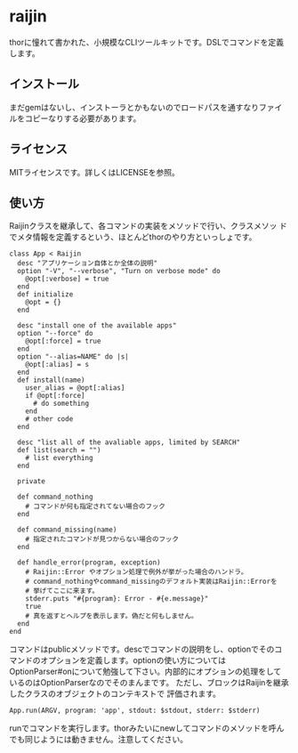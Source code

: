 raijin
========

thorに憧れて書かれた、小規模なCLIツールキットです。DSLでコマンドを定義
します。


インストール
--------------

まだgemはないし、インストーラとかもないのでロードパスを通すなりファイ
ルをコピーなりする必要があります。


ライセンス
------------

MITライセンスです。詳しくはLICENSEを参照。


使い方
-------

Raijinクラスを継承して、各コマンドの実装をメソッドで行い、クラスメソッ
ドでメタ情報を定義するという、ほとんどthorのやり方といっしょです。

    class App < Raijin
      desc "アプリケーション自体とか全体の説明"
      option "-V", "--verbose", "Turn on verbose mode" do
        @opt[:verbose] = true
      end
      def initialize
        @opt = {}
      end
      
      desc "install one of the available apps"
      option "--force" do
        @opt[:force] = true
      end
      option "--alias=NAME" do |s|
        @opt[:alias] = s
      end
      def install(name)
        user_alias = @opt[:alias]
        if @opt[:force]
          # do something
        end
        # other code
      end
      
      desc "list all of the avaliable apps, limited by SEARCH"
      def list(search = "")
        # list everything
      end

      private
      
      def command_nothing
        # コマンドが何も指定されてない場合のフック
      end
      
      def command_missing(name)
        # 指定されたコマンドが見つからない場合のフック
      end
      
      def handle_error(program, exception)
        # Raijin::Error やオプション処理で例外が挙がった場合のハンドラ。
        # command_nothingやcommand_missingのデフォルト実装はRaijin::Errorを
        # 挙げてここに来ます。
        stderr.puts "#{program}: Error - #{e.message}"
        true
        # 真を返すとヘルプを表示します。偽だと何もしません。
      end
    end

コマンドはpublicメソッドです。descでコマンドの説明をし、optionでそのコ
マンドのオプションを定義します。optionの使い方については
OptionParser#onについて勉強して下さい。内部的にオプションの処理をして
いるのはOptionParserなのでそのまんまです。
ただし、ブロックはRaijinを継承したクラスのオブジェクトのコンテキストで
評価されます。

    App.run(ARGV, program: 'app', stdout: $stdout, stderr: $stderr)

runでコマンドを実行します。thorみたいにnewしてコマンドのメソッドを呼ん
でも同じようには動きません。注意してください。



